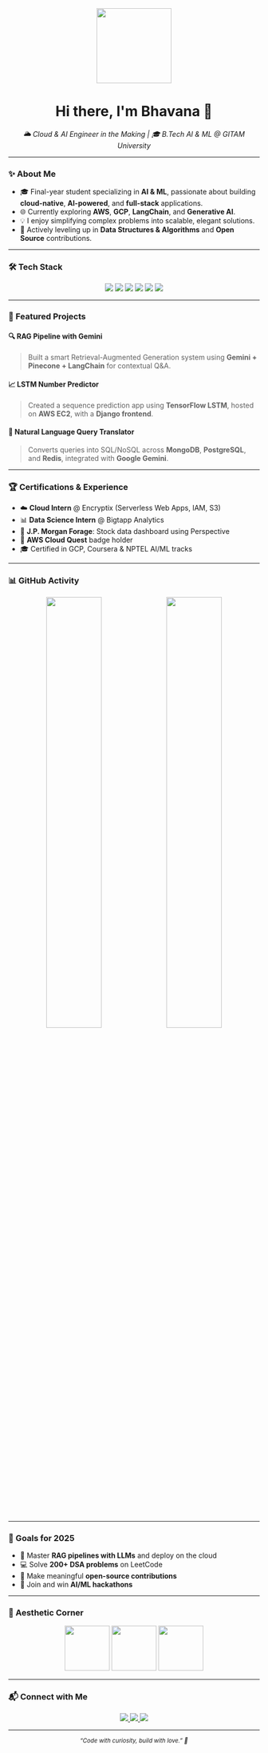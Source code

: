 <!-- Banner -->
<div align="center">
  <img src="https://media.giphy.com/media/L8K62iTDkzGX6/giphy.gif" width="150" />
  <h1>Hi there, I'm <b>Bhavana</b> 👋</h1>
  <p><i>🌥️ Cloud & AI Engineer in the Making | 🎓 B.Tech AI & ML @ GITAM University</i></p>
</div>

---

### ✨ About Me

- 🎓 Final-year student specializing in **AI & ML**, passionate about building **cloud-native**, **AI-powered**, and **full-stack** applications.
- 🌐 Currently exploring **AWS**, **GCP**, **LangChain**, and **Generative AI**.
- 💡 I enjoy simplifying complex problems into scalable, elegant solutions.
- 🌱 Actively leveling up in **Data Structures & Algorithms** and **Open Source** contributions.

---

### 🛠️ Tech Stack

<div align="center">
  <img src="https://img.shields.io/badge/AWS-FF9900?style=for-the-badge&logo=amazonaws&logoColor=white" />
  <img src="https://img.shields.io/badge/GCP-4285F4?style=for-the-badge&logo=googlecloud&logoColor=white" />
  <img src="https://img.shields.io/badge/Python-3776AB?style=for-the-badge&logo=python&logoColor=white" />
  <img src="https://img.shields.io/badge/TensorFlow-FF6F00?style=for-the-badge&logo=tensorflow&logoColor=white" />
  <img src="https://img.shields.io/badge/LangChain-purple?style=for-the-badge" />
  <img src="https://img.shields.io/badge/Streamlit-FF4B4B?style=for-the-badge&logo=streamlit&logoColor=white" />
</div>

---

### 🚀 Featured Projects

#### 🔍 RAG Pipeline with Gemini
> Built a smart Retrieval-Augmented Generation system using **Gemini + Pinecone + LangChain** for contextual Q&A.

#### 📈 LSTM Number Predictor
> Created a sequence prediction app using **TensorFlow LSTM**, hosted on **AWS EC2**, with a **Django frontend**.

#### 💬 Natural Language Query Translator
> Converts queries into SQL/NoSQL across **MongoDB**, **PostgreSQL**, and **Redis**, integrated with **Google Gemini**.

---

### 🏆 Certifications & Experience

- ☁️ **Cloud Intern** @ Encryptix (Serverless Web Apps, IAM, S3)
- 📊 **Data Science Intern** @ Bigtapp Analytics
- 💼 **J.P. Morgan Forage**: Stock data dashboard using Perspective
- 📜 **AWS Cloud Quest** badge holder
- 🎓 Certified in GCP, Coursera & NPTEL AI/ML tracks

---

### 📊 GitHub Activity

<div align="center">
  <img src="https://github-readme-stats.vercel.app/api?username=yourusername&show_icons=true&theme=calm" width="47%"/>
  <img src="https://streak-stats.demolab.com?user=yourusername&theme=calm" width="47%"/>
</div>

---

### 🎯 Goals for 2025

- 🧠 Master **RAG pipelines with LLMs** and deploy on the cloud
- 💻 Solve **200+ DSA problems** on LeetCode
- 🤝 Make meaningful **open-source contributions**
- 🏁 Join and win **AI/ML hackathons**

---

### 🌸 Aesthetic Corner

<div align="center">
  <img src="https://media.giphy.com/media/l0MYC0LajbaPoEADu/giphy.gif" width="90" />
  <img src="https://media.giphy.com/media/xT0xezQGU5xCDJuCPe/giphy.gif" width="90" />
  <img src="https://media.giphy.com/media/JIX9t2j0ZTN9S/giphy.gif" width="90" />
</div>

---

### 📬 Connect with Me

<div align="center">
  <a href="https://www.linkedin.com/in/bhavanamedidi10">
    <img src="https://img.shields.io/badge/LinkedIn-Bhavana-blue?style=flat-square&logo=linkedin" />
  </a>
  <a href="mailto:bhavanamedidi10@gmail.com">
    <img src="https://img.shields.io/badge/Gmail-bhavanamedidi10@gmail.com-red?style=flat-square&logo=gmail" />
  </a>
  <a href="https://github.com/yourusername">
    <img src="https://img.shields.io/badge/GitHub-Bhavana-black?style=flat-square&logo=github" />
  </a>
</div>

---

<div align="center">
  <sub><i>“Code with curiosity, build with love.” 💖</i></sub>
</div>
